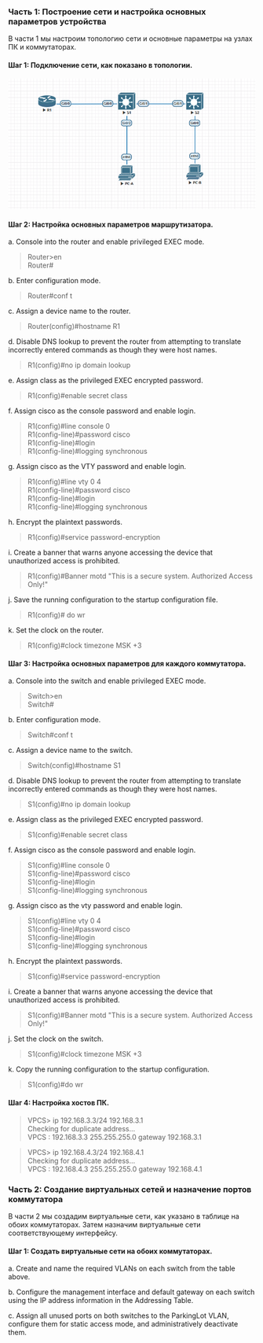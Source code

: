 ### Часть 1: Построение сети и настройка основных параметров устройства

В части 1 мы настроим топологию сети и основные параметры на узлах ПК и коммутаторах.

#### Шаг 1: Подключение сети, как показано в топологии.
![Alt text](https://github.com/bislogin/otus/blob/main/labs/lab00/ipv4/%D0%91%D0%B5%D0%B7%D1%8B%D0%BC%D1%8F%D0%BD%D0%BD%D1%8B%D0%B9.png)

#### Шаг 2: Настройка основных параметров маршрутизатора.

a. Console into the router and enable privileged EXEC mode.
> Router>en  
> Router#

b. Enter configuration mode.
> Router#conf t

c. Assign a device name to the router.
> Router(config)#hostname R1

d.	Disable DNS lookup to prevent the router from attempting to translate incorrectly entered commands as though they were host names.  
> R1(config)#no ip domain lookup

e.	Assign class as the privileged EXEC encrypted password.  
> R1(config)#enable secret class

f.	Assign cisco as the console password and enable login.  
> R1(config)#line console 0  
> R1(config-line)#password cisco  
> R1(config-line)#login    
> R1(config-line)#logging synchronous

g.	Assign cisco as the VTY password and enable login.  
> R1(config)#line vty 0 4  
> R1(config-line)#password cisco  
> R1(config-line)#login  
> R1(config-line)#logging synchronous

h.	Encrypt the plaintext passwords.
> R1(config)#service password-encryption

i.	Create a banner that warns anyone accessing the device that unauthorized access is prohibited.
> R1(config)#Banner motd "This is a secure system. Authorized Access Only!"

j.	Save the running configuration to the startup configuration file.
> R1(config)# do wr

k.	Set the clock on the router.
> R1(config)#clock timezone MSK +3



#### Шаг 3: Настройка основных параметров для каждого коммутатора.

a.	Console into the switch and enable privileged EXEC mode.
> Switch>en  
> Switch#

b.	Enter configuration mode.
> Switch#conf t  

c.	Assign a device name to the switch.
> Switch(config)#hostname S1

d.	Disable DNS lookup to prevent the router from attempting to translate incorrectly entered commands as though they were host names.
> S1(config)#no ip domain lookup

e.	Assign class as the privileged EXEC encrypted password.
> S1(config)#enable secret class  

f.	Assign cisco as the console password and enable login.
> S1(config)#line console 0  
> S1(config-line)#password cisco  
> S1(config-line)#login    
> S1(config-line)#logging synchronous

g.	Assign cisco as the vty password and enable login.
> S1(config)#line vty 0 4  
> S1(config-line)#password cisco  
> S1(config-line)#login  
> S1(config-line)#logging synchronous

h.	Encrypt the plaintext passwords.
> S1(config)#service password-encryption

i.	Create a banner that warns anyone accessing the device that unauthorized access is prohibited.
> S1(config)#Banner motd "This is a secure system. Authorized Access Only!"

j.	Set the clock on the switch.
> S1(config)#clock timezone MSK +3   

k.	Copy the running configuration to the startup configuration.
> S1(config)#do wr  

#### Шаг 4: Настройка хостов ПК.

> VPCS> ip 192.168.3.3/24 192.168.3.1  
> Checking for duplicate address...  
> VPCS : 192.168.3.3 255.255.255.0 gateway 192.168.3.1


> VPCS> ip 192.168.4.3/24 192.168.4.1  
> Checking for duplicate address...  
> VPCS : 192.168.4.3 255.255.255.0 gateway 192.168.4.1


### Часть 2: Создание виртуальных сетей и назначение портов коммутатора

В части 2 мы создадим виртуальные сети, как указано в таблице на обоих коммутаторах. Затем назначим виртуальные сети соответствующему интерфейсу.

#### Шаг 1: Создать виртуальные сети на обоих коммутаторах.

a.	Create and name the required VLANs on each switch from the table above.


b.	Configure the management interface and default gateway on each switch using the IP address information in the Addressing Table. 


c.	Assign all unused ports on both switches to the ParkingLot VLAN, configure them for static access mode, and administratively deactivate them.



